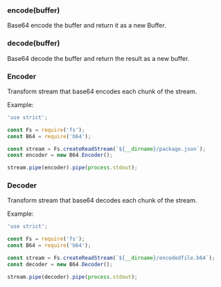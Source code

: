 
### encode(buffer)

Base64 encode the buffer and return it as a new Buffer.


### decode(buffer)

Base64 decode the buffer and return the result as a new buffer.


### Encoder

Transform stream that base64 encodes each chunk of the stream.

Example:

```js
'use strict';

const Fs = require('fs');
const B64 = require('b64');

const stream = Fs.createReadStream(`${__dirname}/package.json`);
const encoder = new B64.Encoder();

stream.pipe(encoder).pipe(process.stdout);
```


### Decoder

Transform stream that base64 decodes each chunk of the stream.

Example:

```js
'use strict';

const Fs = require('fs');
const B64 = require('b64');

const stream = Fs.createReadStream(`${__dirname}/encodedfile.b64`);
const decoder = new B64.Decoder();

stream.pipe(decoder).pipe(process.stdout);
```
